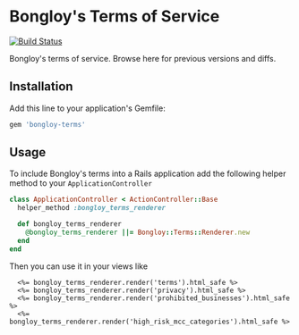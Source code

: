 # Bongloy's Terms of Service

[![Build Status](https://travis-ci.org/bongloy/bongloy-terms.svg?branch=master)](https://travis-ci.org/bongloy/bongloy-terms)

Bongloy's terms of service. Browse here for previous versions and diffs.

## Installation

Add this line to your application's Gemfile:

```ruby
gem 'bongloy-terms'
```

## Usage

To include Bongloy's terms into a Rails application add the following helper method to your `ApplicationController`

```ruby
class ApplicationController < ActionController::Base
  helper_method :bongloy_terms_renderer

  def bongloy_terms_renderer
    @bongloy_terms_renderer ||= Bongloy::Terms::Renderer.new
  end
end
```

Then you can use it in your views like

```erb
  <%= bongloy_terms_renderer.render('terms').html_safe %>
  <%= bongloy_terms_renderer.render('privacy').html_safe %>
  <%= bongloy_terms_renderer.render('prohibited_businesses').html_safe %>
  <%= bongloy_terms_renderer.render('high_risk_mcc_categories').html_safe %>
```
